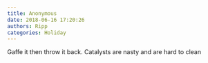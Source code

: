 ```yaml
---
title: Anonymous
date: 2018-06-16 17:20:26
authors: Ripp
categories: Holiday
---
```


 Gaffe it then throw it back.  Catalysts are nasty and are hard to clean